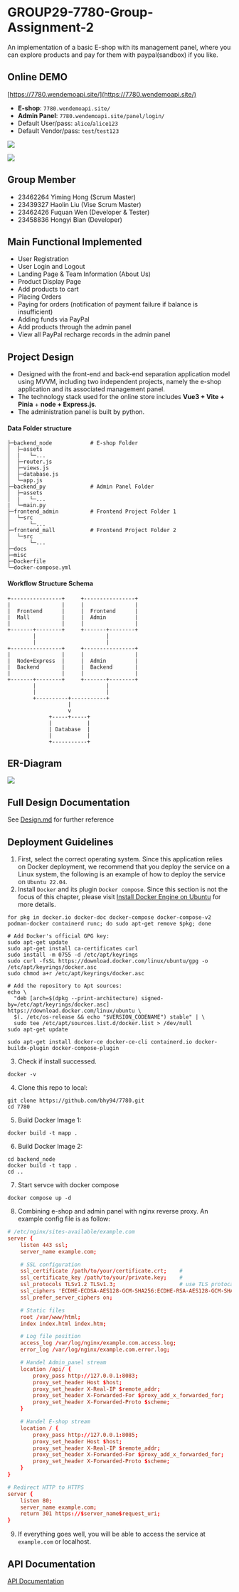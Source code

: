 # GROUP29-7780-Group-Assignment-2

An implementation of a basic E-shop with its management panel, where you can explore products and pay for them with paypal(sandbox) if you like.

## Online DEMO
[https://7780.wendemoapi.site/](https://7780.wendemoapi.site/)
- **E-shop**: `7780.wendemoapi.site/`
- **Admin Panel**: `7780.wendemoapi.site/panel/login/`
- Default User/pass: `alice`/`alice123`
- Default Vendor/pass: `test`/`test123`

![](https://github.com/bhy94/7780/blob/main/misc/QQ20240413074243.png?raw=true)

![](https://github.com/bhy94/7780/blob/main/misc/QQ20240413043444.png?raw=true)

## Group Member
- 23462264 Yiming Hong (Scrum Master)
- 23439327 Haolin Liu (Vise Scrum Master)
- 23462426 Fuquan Wen (Developer & Tester)
- 23458836 Hongyi Bian (Developer)


## Main Functional Implemented

- User Registration
- User Login and Logout
- Landing Page & Team Information (About Us)
- Product Display Page
- Add products to cart
- Placing Orders
- Paying for orders (notification of payment failure if balance is insufficient)
- Adding funds via PayPal
- Add products through the admin panel
- View all PayPal recharge records in the admin panel



## Project Design

- Designed with the front-end and back-end separation application model using MVVM, including two independent projects, namely the e-shop application and its associated management panel.
- The technology stack used for the online store includes **Vue3 + Vite + Pinia** + **node + Express.js**.
- The administration panel is built by python.


#### Data Folder structure
```
├─backend_node            # E-shop Folder
│  ├─assets
│  |   └─...
│  ├─router.js
│  ├─views.js
│  ├─database.js
│  └─app.js
├─backend_py              # Admin Panel Folder
│  ├─assets
│  |   └─...
|  └─main.py
├─frontend_admin          # Frontend Project Folder 1
│  └─src
│      └─...
├─frontend_mall           # Frontend Project Folder 2
│  └─src
│      └─...
├─docs
├─misc
├─Dockerfile
└─docker-compose.yml
```


#### Workflow Structure Schema
```
+----------------+     +----------------+
|                |     |                |
|  Frontend      |     |  Frontend      |
|  Mall          |     |  Admin         |
|                |     |                |
+-------+--------+     +-------+--------+
        |                      |
        |                      |
+----------------+     +----------------+
|                |     |                |
|  Node+Express  |     |  Admin         |
|  Backend       |     |  Backend       |
|                |     |                |
+-------+--------+     +-------+--------+
        |                      |
        |                      |
        +----------+-----------+
                   |
                   v
             +-----+-----+
             |           |
             | Database  |
             |           |
             +-----------+
```

## ER-Diagram
![](https://github.com/bhy94/7780/blob/main/misc/ERD-v2.png?raw=true)

## Full Design Documentation

See [Design.md](https://github.com/bhy94/7780/blob/main/docs/design.md) for further reference


## Deployment Guidelines

1. First, select the correct operating system. Since this application relies on Docker deployment, we recommend that you deploy the service on a Linux system, the following is an example of how to deploy the service on `Ubuntu 22.04`.
2. Install `Docker` and its plugin `Docker compose`. Since this section is not the focus of this chapter, please visit [Install Docker Engine on Ubuntu](https://docs.docker.com/engine/install/ubuntu/) for more details.
```shell
for pkg in docker.io docker-doc docker-compose docker-compose-v2 podman-docker containerd runc; do sudo apt-get remove $pkg; done

# Add Docker's official GPG key:
sudo apt-get update
sudo apt-get install ca-certificates curl
sudo install -m 0755 -d /etc/apt/keyrings
sudo curl -fsSL https://download.docker.com/linux/ubuntu/gpg -o /etc/apt/keyrings/docker.asc
sudo chmod a+r /etc/apt/keyrings/docker.asc

# Add the repository to Apt sources:
echo \
  "deb [arch=$(dpkg --print-architecture) signed-by=/etc/apt/keyrings/docker.asc] https://download.docker.com/linux/ubuntu \
  $(. /etc/os-release && echo "$VERSION_CODENAME") stable" | \
  sudo tee /etc/apt/sources.list.d/docker.list > /dev/null
sudo apt-get update

sudo apt-get install docker-ce docker-ce-cli containerd.io docker-buildx-plugin docker-compose-plugin
```
3. Check if install successed.
```shell
docker -v
```
4. Clone this repo to local:
```shell
git clone https://github.com/bhy94/7780.git
cd 7780
```
5. Build Docker Image 1:
```shell
docker build -t mapp .
```
6. Build Docker Image 2:
```shell
cd backend_node
docker build -t tapp .
cd ..
```
7. Start servce with docker compose
```shell
docker compose up -d
```
8. Combining e-shop and admin panel with nginx reverse proxy. An example config file is as follow:
```conf
# /etc/nginx/sites-available/example.com
server {
    listen 443 ssl;
    server_name example.com;

    # SSL configuration
    ssl_certificate /path/to/your/certificate.crt;    # 
    ssl_certificate_key /path/to/your/private.key;    # 
    ssl_protocols TLSv1.2 TLSv1.3;                    # use TLS protocal
    ssl_ciphers 'ECDHE-ECDSA-AES128-GCM-SHA256:ECDHE-RSA-AES128-GCM-SHA256:ECDHE-ECDSA-AES256-GCM-SHA384:ECDHE-RSA-AES256-GCM-SHA384';
    ssl_prefer_server_ciphers on;

    # Static files
    root /var/www/html;
    index index.html index.htm;

    # Log file position
    access_log /var/log/nginx/example.com.access.log;
    error_log /var/log/nginx/example.com.error.log;

    # Handel Admin_panel stream
    location /api/ {
        proxy_pass http://127.0.0.1:8083;
        proxy_set_header Host $host;
        proxy_set_header X-Real-IP $remote_addr;
        proxy_set_header X-Forwarded-For $proxy_add_x_forwarded_for;
        proxy_set_header X-Forwarded-Proto $scheme;
    }

    # Handel E-shop stream
    location / {
        proxy_pass http://127.0.0.1:8085;
        proxy_set_header Host $host;
        proxy_set_header X-Real-IP $remote_addr;
        proxy_set_header X-Forwarded-For $proxy_add_x_forwarded_for;
        proxy_set_header X-Forwarded-Proto $scheme;
    }
}

# Redirect HTTP to HTTPS
server {
    listen 80;
    server_name example.com;
    return 301 https://$server_name$request_uri;
}
```
9. If everything goes well, you will be able to access the service at `example.com` or localhost.

## API Documentation

[API Documentation](https://github.com/bhy94/7780/blob/main/docs/api_design.md)

